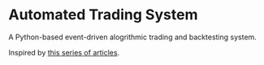 # Automated Trading System
A Python-based event-driven alogrithmic trading and backtesting system.

Inspired by [this series of articles](https://www.quantstart.com/articles/Event-Driven-Backtesting-with-Python-Part-I/).